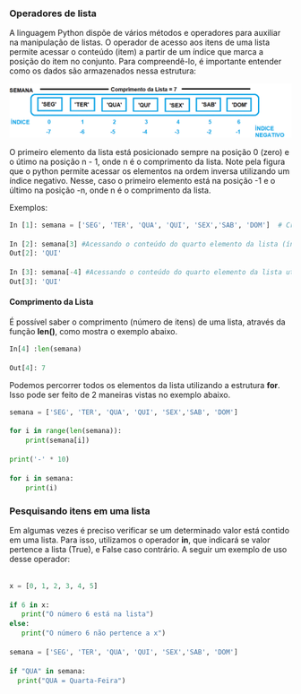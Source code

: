 ### Operadores de lista
A linguagem Python dispõe de vários métodos e operadores para auxiliar na manipulação de listas. O operador de acesso aos itens de uma lista permite acessar o conteúdo (item) a partir de um índice que marca a posição do item no conjunto. Para compreendê-lo, é importante entender como os dados são armazenados nessa estrutura:

![lista](/imagens/lista.gif)

O primeiro elemento da lista está posicionado sempre na posição 0 (zero) e o útimo na posição n - 1, onde n é o comprimento da lista. Note pela figura que o python permite acessar os elementos na ordem inversa utilizando um índice negativo. Nesse, caso o primeiro elemento está na posição -1 e o último na posição -n, onde n é o comprimento da lista.

Exemplos:
``` python
In [1]: semana = ['SEG', 'TER', 'QUA', 'QUI', 'SEX','SAB', 'DOM']  # Criando a Lista SEMANA

In [2]: semana[3] #Acessando o conteúdo do quarto elemento da lista (índice = 3)
Out[2]: 'QUI'

In [3]: semana[-4] #Acessando o conteúdo do quarto elemento da lista utilizando o índice negatico (índice = -4)
Out[3]: 'QUI'
```
#### Comprimento da Lista

É possível saber o comprimento (número de itens) de uma lista, através da função **len()**, como mostra o exemplo abaixo.
``` python
In[4] :len(semana)

Out[4]: 7
```
Podemos percorrer todos os elementos da lista utilizando a estrutura **for**. Isso pode ser feito de 2 maneiras vistas no exemplo abaixo.
``` python runnable
semana = ['SEG', 'TER', 'QUA', 'QUI', 'SEX','SAB', 'DOM']

for i in range(len(semana)):
    print(semana[i])
    
print('-' * 10)    

for i in semana:
    print(i)
```    
### Pesquisando itens em uma lista
Em algumas vezes é preciso verificar se um determinado valor está contido em uma lista. Para isso, utilizamos o operador **in**, que indicará se valor pertence a lista (True), e False caso contrário. A seguir um exemplo de uso desse operador:

```python runnable

x = [0, 1, 2, 3, 4, 5]

if 6 in x:
   print("O número 6 está na lista")
else:
   print("O número 6 não pertence a x")
   
semana = ['SEG', 'TER', 'QUA', 'QUI', 'SEX','SAB', 'DOM']   

if "QUA" in semana:
  print("QUA = Quarta-Feira")
```   

